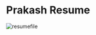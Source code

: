 # Prakash Resume
![resumefile](https://user-images.githubusercontent.com/61462192/172623259-049c029e-0970-41be-b468-16ba3bda65c6.png)
